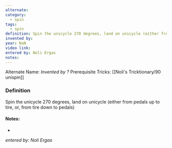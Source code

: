 ```yaml
---
alternate: 
category:
  - spin
tags:
  - spin
definition: Spin the unicycle 270 degrees, land on unicycle (either from pedals up to tire, or, from tire down to pedals)
invented by: 
year: NaN
video link: 
entered by: Noli Ergas
notes: 
---
```

Alternate Name: 
*Invented by ?*
Prerequisite Tricks: [[Noli's Tricktionary/90 unispin]]

### Definition
Spin the unicycle 270 degrees, land on unicycle (either from pedals up to tire, or, from tire down to pedals)


#### Notes:
- 
*entered by: Noli Ergas*
